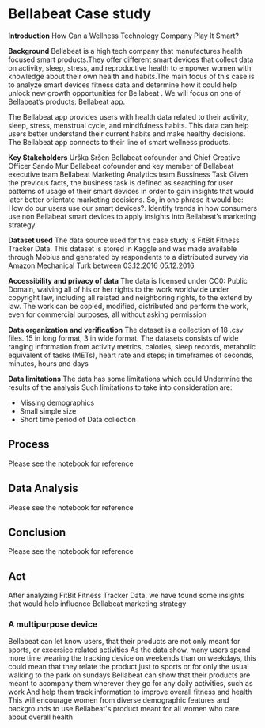 # Bellabeat Case study

**Introduction**
How Can a Wellness Technology Company Play It Smart?

**Background**
Bellabeat is a high tech company that manufactures health focused smart products.They offer different smart devices that collect data on activity, sleep, stress, and reproductive health to empower women with knowledge about their own health and habits.The main focus of this case is to analyze smart devices fitness data and determine how it could help unlock new growth opportunities for Bellabeat . We will focus on one of Bellabeat’s products: Bellabeat app.

The Bellabeat app provides users with health data related to their activity, sleep, stress, menstrual cycle, and mindfulness habits. This data can help users better understand their current habits and make healthy decisions. The Bellabeat app connects to their line of smart wellness products.

**Key Stakeholders**
Urška Sršen Bellabeat cofounder and Chief Creative Officer
Sando Mur Bellabeat cofounder and key member of Bellabeat executive team
Bellabeat Marketing Analytics team
Bussiness Task
Given the previous facts, the business task is defined as searching for user patterns of usage of their smart devices in order to gain insights that would later better orientate marketing decisions. So, in one phrase it would be: How do our users use our smart devices?. Identify trends in how consumers use non Bellabeat smart devices to apply insights into Bellabeat’s marketing strategy.

**Dataset used**
The data source used for this case study is FitBit Fitness Tracker Data. This dataset is stored in Kaggle and was made available through Mobius and generated by respondents to a distributed survey via Amazon Mechanical Turk between 03.12.2016 05.12.2016.

**Accessibility and privacy of data**
The data is licensed under CC0: Public Domain, waiving all of his or her rights to the work worldwide under copyright law, including all related and neighboring rights, to the extend by law. The work can be copied, modified, distributed and perform the work, even for commercial purposes, all without asking permission

**Data organization and verification**
The dataset is a collection of 18 .csv files. 15 in long format, 3 in wide format. The datasets consists of wide ranging information from activity metrics, calories, sleep records, metabolic equivalent of tasks (METs), heart rate and steps; in timeframes of seconds, minutes, hours and days

**Data limitations**
The data has some limitations which could Undermine the results of the analysis Such limitations to take into consideration are:
- Missing demographics
- Small simple size
- Short time period of Data collection

## Process
Please see the notebook for reference

## Data Analysis
Please see the notebook for reference

## Conclusion
Please see the notebook for reference

## Act
After analyzing FitBit Fitness Tracker Data, we have found some insights that would help influence Bellabeat marketing strategy

### A multipurpose device
Bellabeat can let know users, that their products are not only meant for sports, or excersice related activities As the data show, many users spend more time wearing the tracking device on weekends than on weekdays, this could mean that they relate the product just to sports or for only the usual walking to the park on sundays Bellabeat can show that their products are meant to acompany them wherever they go for any daily activities, such as work And help them track information to improve overall fitness and health This will encourage women from diverse demographic features and backgrounds to use Bellabeat's product meant for all women who care about overall health
